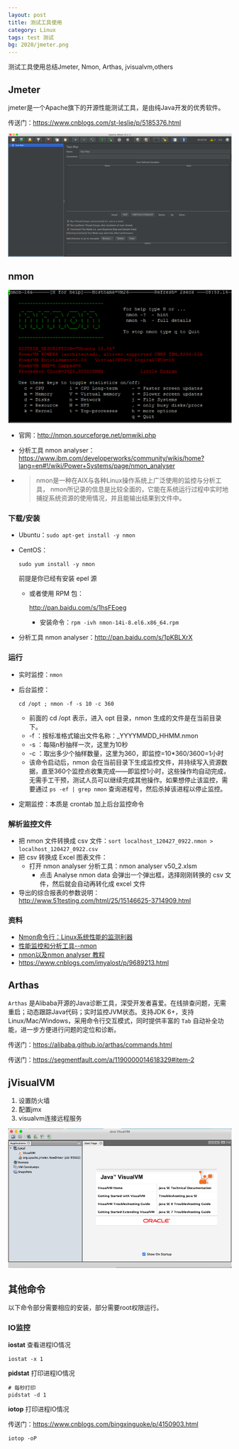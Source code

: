 ```yaml
---
layout: post
title: 测试工具使用
category: Linux
tags: test 测试
bg: 2020/jmeter.png
---
```


测试工具使用总结Jmeter, Nmon, Arthas, jvisualvm,others



## Jmeter

jmeter是一个Apache旗下的开源性能测试工具，是由纯Java开发的优秀软件。

传送门：<https://www.cnblogs.com/st-leslie/p/5185376.html>

![jmeter-1](/assets/2020/jmeter-1.png)

## nmon

![nmon](/assets/2020/nmon.gif)

- 官网：http://nmon.sourceforge.net/pmwiki.php

- 分析工具 nmon analyser：https://www.ibm.com/developerworks/community/wikis/home?lang=en#!/wiki/Power+Systems/page/nmon_analyser

- > nmon是一种在AIX与各种Linux操作系统上广泛使用的监控与分析工具， nmon所记录的信息是比较全面的，它能在系统运行过程中实时地捕捉系统资源的使用情况，并且能输出结果到文件中。

### 下载/安装

- Ubuntu：`sudo apt-get install -y nmon`

- CentOS：

  ```
  sudo yum install -y nmon
  ```

  前提是你已经有安装 epel 源

  - 或者使用 RPM 包：

    http://pan.baidu.com/s/1hsFEoeg

    - 安装命令：`rpm -ivh nmon-14i-8.el6.x86_64.rpm`

- 分析工具 nmon analyser：http://pan.baidu.com/s/1pKBLXrX

### 运行

- 实时监控：`nmon`

- 后台监控：

  ```
  cd /opt ; nmon -f -s 10 -c 360
  ```

  - 前面的 cd /opt 表示，进入 opt 目录，nmon 生成的文件是在当前目录下。
  - -f ：按标准格式输出文件名称：_YYYYMMDD_HHMM.nmon
  - -s ：每隔n秒抽样一次，这里为10秒
  - -c ：取出多少个抽样数量，这里为360，即监控=10*360/3600=1小时
  - 该命令启动后，nmon 会在当前目录下生成监控文件，并持续写入资源数据，直至360个监控点收集完成——即监控1小时，这些操作均自动完成，无需手工干预，测试人员可以继续完成其他操作。如果想停止该监控，需要通过 `ps -ef | grep nmon` 查询进程号，然后杀掉该进程以停止监控。

- 定期监控：本质是 crontab 加上后台监控命令

### 解析监控文件

- 把 nmon 文件转换成 csv 文件：`sort localhost_120427_0922.nmon > localhost_120427_0922.csv`
- 把 csv 转换成 Excel 图表文件：
  - 打开 nmon analyser 分析工具：nmon analyser v50_2.xlsm
    - 点击 Analyse nmon data 会弹出一个弹出框，选择刚刚转换的 csv 文件，然后就会自动再转化成 excel 文件
- 导出的综合报表的参数说明：http://www.51testing.com/html/25/15146625-3714909.html

### 资料

- [Nmon命令行：Linux系统性能的监测利器](http://os.51cto.com/art/201406/442795.htm)
- [性能监控和分析工具--nmon](http://kumu1988.blog.51cto.com/4075018/1086256)
- [nmon以及nmon analyser 教程](http://www.xuebuyuan.com/1439800.html)
- https://www.cnblogs.com/imyalost/p/9689213.html



## Arthas

`Arthas` 是Alibaba开源的Java诊断工具，深受开发者喜爱。在线排查问题，无需重启；动态跟踪Java代码；实时监控JVM状态。支持JDK 6+，支持Linux/Mac/Windows，采用命令行交互模式，同时提供丰富的 `Tab` 自动补全功能，进一步方便进行问题的定位和诊断。

传送门：<https://alibaba.github.io/arthas/commands.html>

传送门：<https://segmentfault.com/a/1190000014618329#item-2>



## jVisualVM

1. 设置防火墙
2. 配置jmx
3. visualvm连接远程服务

![jvisualvm](/assets/2020/jvisualvm.png)



## 其他命令

以下命令部分需要相应的安装，部分需要root权限运行。

### IO监控

**iostat** 查看进程IO情况

```shell
iostat -x 1
```

**pidstat** 打印进程IO情况

```shell
# 每秒打印
pidstat -d 1
```

**iotop** 打印进程IO情况

传送门：<https://www.cnblogs.com/bingxinguoke/p/4150903.html>

```shell
iotop -oP 
```



